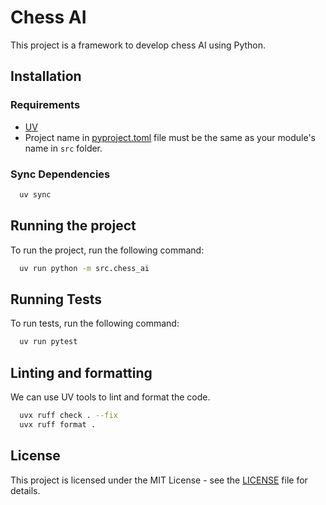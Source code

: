 # Chess AI

This project is a framework to develop chess AI using Python.

## Installation

### Requirements

- [UV](https://docs.astral.sh/uv/)
- Project name in [pyproject.toml](pyproject.toml) file must be the same as your module's name in `src` folder.


### Sync Dependencies

```bash
  uv sync
```

## Running the project

To run the project, run the following command:

```bash
  uv run python -m src.chess_ai
```

## Running Tests

To run tests, run the following command:

```bash
  uv run pytest
```

## Linting and formatting

We can use UV tools to lint and format the code.

```bash
  uvx ruff check . --fix
  uvx ruff format .
```

## License

This project is licensed under the MIT License - see the [LICENSE](LICENSE) file for details.
